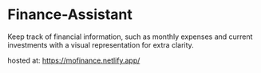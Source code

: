 # Finance-Assistant


Keep track of financial information, such as monthly expenses and current investments with a visual representation for extra clarity. 

hosted at: https://mofinance.netlify.app/
